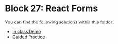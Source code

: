 # Block 27: React Forms

You can find the following solutions within this folder:

* [In class Demo](./demo_solution/)
* [Guided Practice](./guided_practice/)
